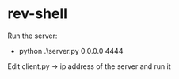 # rev-shell


Run the server:
- python .\server.py 0.0.0.0 4444

Edit client.py -> ip address of the server and run it
